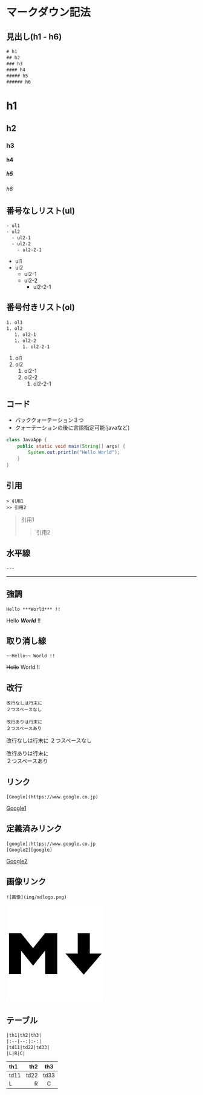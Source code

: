 # マークダウン記法

## 見出し(h1 - h6)

```
# h1
## h2
### h3
#### h4
##### h5
###### h6
```

# h1
## h2
### h3
#### h4
##### h5
###### h6

## 番号なしリスト(ul)

```
- ul1
- ul2
  - ul2-1
  - ul2-2
    - ul2-2-1
```

- ul1
- ul2
  - ul2-1
  - ul2-2
    - ul2-2-1

## 番号付きリスト(ol)

```
1. ol1
1. ol2
   1. ol2-1
   1. ol2-2
      1. ol2-2-1
```

1. ol1
1. ol2
   1. ol2-1
   1. ol2-2
      1. ol2-2-1

## コード

- バッククォーテーション３つ
- クォーテーションの後に言語指定可能(javaなど)

```java
class JavaApp {
    public static void main(String[] args) {
        System.out.println("Hello World");
    }
}
```

## 引用

```
> 引用1
>> 引用2
```

> 引用1
>> 引用2

## 水平線

```
---
```

---

## 強調

```
Hello ***World*** !!
```

Hello ***World*** !!

## 取り消し線

```
~~Hello~~ World !!
```

~~Hello~~ World !!

## 改行

```
改行なしは行末に
２つスペースなし

改行ありは行末に  
２つスペースあり
```

改行なしは行末に
２つスペースなし

改行ありは行末に  
２つスペースあり

## リンク

```
[Google](https://www.google.co.jp)
```

[Google1](https://www.google.co.jp)

## 定義済みリンク

```
[google]:https://www.google.co.jp
[Google2][google]
```

[google]:https://www.google.co.jp
[Google2][google]

## 画像リンク

```
![画像](img/mdlogo.png)
```

![画像](img/mdlogo.png)


## テーブル

```
|th1|th2|th3|
|:--|--:|:-:|
|td11|td22|td33|
|L|R|C|
```

|th1|th2|th3|
|:--|--:|:-:|
|td11|td22|td33|
|L|R|C|